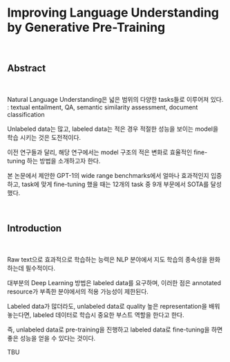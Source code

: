 # Improving Language Understanding by Generative Pre-Training

<br>

## Abstract

<br>

Natural Language Understanding은 넓은 범위의 다양한 tasks들로 이루어져 있다. : textual entailment, QA, semantic similarity assessment, document classification

Unlabeled data는 많고, labeled data는 적은 경우 적절한 성능을 보이는 model을 학습 시키는 것은 도전적이다.

이전 연구들과 달리, 해당 연구에서는 model 구조의 적은 변화로 효율적인 fine-tuning 하는 방법을 소개하고자 한다.

본 논문에서 제안한 GPT-1의 wide range benchmarks에서 얼마나 효과적인지 입증하고, task에 맞게 fine-tuning 했을 때는 12개의 task 중 9개 부문에서 SOTA를 달성했다.

<br>

## Introduction

<br>

Raw text으로 효과적으로 학습하는 능력은 NLP 분야에서 지도 학습의 종속성을 완화하는데 필수적이다.

대부분의 Deep Learning 방법은 labeled data를 요구하며, 이러한 점은 annotated resource가 부족한 분야에서의 적용 가능성이 제한된다.

Labeled data가 많더라도, unlabeled data로 quality 높은 representation을 배워놓는다면, labeled 데이터로 학습시 중요한 부스트 역할을 한다고 한다.

즉, unlabeled data로 pre-training을 진행하고 labeled data로 fine-tuning을 하면 좋은 성능을 얻을 수 있다는 것이다.

TBU